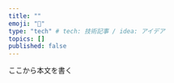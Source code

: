 ```yaml
---
title: ""
emoji: "👏"
type: "tech" # tech: 技術記事 / idea: アイデア
topics: []
published: false
---
```

ここから本文を書く
